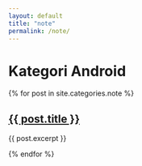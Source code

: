 ```yaml
---
layout: default
title: "note"
permalink: /note/
---
```


# Kategori Android

{% for post in site.categories.note %}
  <h2><a href="{{ post.url }}">{{ post.title }}</a></h2>
  <p>{{ post.excerpt }}</p>
{% endfor %}
